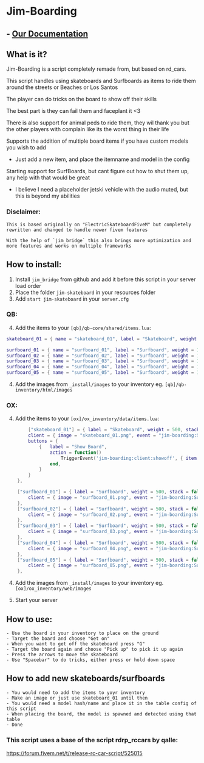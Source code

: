 # Jim-Boarding

## - [Our Documentation](https://jixelpatterns.gitbook.io/docs)

## What is it?

Jim-Boarding is a script completely remade from, but based on rd_cars.

This script handles using skateboards and Surfboards as items to ride them around the streets or Beaches or Los Santos

The player can do tricks on the board to show off their skills

The best part is they can fail them and faceplant it <3

There is also support for animal peds to ride them, they wil thank you but the other players with complain like its the worst thing in their life

Supports the addition of multiple board items if you have custom models you wish to add
 - Just add a new item, and place the itemname and model in the config

Starting support for SurfBoards, but cant figure out how to shut them up, any help with that would be great
- I believe I need a placeholder jetski vehicle with the audio muted, but this is beyond my abilities

### Disclaimer:
```
This is based originally on "ElectricSkateboardFiveM" but completely rewritten and changed to handle newer fivem features

With the help of `jim_bridge` this also brings more optimization and more features and works on multiple frameworks
```

## How to install:
1. Install `jim_bridge` from github and add it before this script in your server load order
2. Place the folder `jim-skateboard` in your resources folder
3. Add `start jim-skateboard` in your `server.cfg`

### QB:
4. Add the items to your `[qb]/qb-core/shared/items.lua`:
```lua
skateboard_01 = { name = "skateboard_01", label = "Skateboard", weight = 100, type = "item", image = "skateboard_01.png", unique = true, useable = true, shouldClose = true, combinable = nil, description = "Skateboard"},

surfboard_01 = { name = "surfboard_01", label = "Surfboard", weight = 100, type = "item", image = "surfboard_01.png", unique = true, useable = true, shouldClose = true, combinable = nil, description = "Surfboard"},
surfboard_02 = { name = "surfboard_02", label = "Surfboard", weight = 100, type = "item", image = "surfboard_02.png", unique = true, useable = true, shouldClose = true, combinable = nil, description = "Surfboard"},
surfboard_03 = { name = "surfboard_03", label = "Surfboard", weight = 100, type = "item", image = "surfboard_03.png", unique = true, useable = true, shouldClose = true, combinable = nil, description = "Surfboard"},
surfboard_04 = { name = "surfboard_04", label = "Surfboard", weight = 100, type = "item", image = "surfboard_04.png", unique = true, useable = true, shouldClose = true, combinable = nil, description = "Surfboard"},
surfboard_05 = { name = "surfboard_05", label = "Surfboard", weight = 100, type = "item", image = "surfboard_05.png", unique = true, useable = true, shouldClose = true, combinable = nil, description = "Surfboard"},
```
4. Add the images from `_install/images` to your inventory eg. `[qb]/qb-inventory/html/images`

### OX:
4. Add the items to your `[ox]/ox_inventory/data/items.lua`:
```lua
        ["skateboard_01"] = { label = "Skateboard", weight = 500, stack = false, close = true, description = "Skateboard",
		client = { image = "skateboard_01.png", event = "jim-boarding:Skateboard:PickPlace" },
		buttons = {
            {   label = "Show Board",
                action = function()
                    TriggerEvent('jim-boarding:client:showoff', { item = "skateboard_01", skip = true })
                end,
            }
        }
	},

    ["surfboard_01"] = { label = "Surfboard", weight = 500, stack = false, close = true, description = "",
        client = { image = "surfboard_01.png", event = "jim-boarding:Surfboard:PickPlace" },
    },
    ["surfboard_02"] = { label = "Surfboard", weight = 500, stack = false, close = true, description = "",
        client = { image = "surfboard_02.png", event = "jim-boarding:Surfboard:PickPlace" },
    },
    ["surfboard_03"] = { label = "Surfboard", weight = 500, stack = false, close = true, description = "",
        client = { image = "surfboard_03.png", event = "jim-boarding:Surfboard:PickPlace" },
    },
    ["surfboard_04"] = { label = "Surfboard", weight = 500, stack = false, close = true, description = "",
        client = { image = "surfboard_04.png", event = "jim-boarding:Surfboard:PickPlace" },
    },
    ["surfboard_05"] = { label = "Surfboard", weight = 500, stack = false, close = true, description = "Surf Rescue",
        client = { image = "surfboard_05.png", event = "jim-boarding:Surfboard:PickPlace" },
    },

```
4. Add the images from `_install/images` to your inventory eg. `[ox]/ox_inventory/web/images`

5. Start your server

## How to use:
```
- Use the board in your inventory to place on the ground
- Target the board and choose "Get on"
- When you want to get off the skateboard press "G"
- Target the board again and choose "Pick up" to pick it up again
- Press the arrows to move the skateboard
- Use "Spacebar" to do tricks, either press or hold down space
```
## How to add new skateboards/surfboards
```
- You would need to add the items to yoyr inventory
- Make an image or just use skateboard_01 until then
- You would need a model hash/name and place it in the table config of this script
- When placing the board, the model is spawned and detected using that table
- Done
```

### This script uses a base of the script rdrp_rccars by qalle:
https://forum.fivem.net/t/release-rc-car-script/525015
